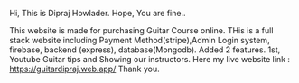 Hi, This is Dipraj Howlader. Hope, You are fine..

This website is made for purchasing Guitar Course online.
THis is a full stack website including Payment Method(stripe),Admin Login system, firebase, backend (express), database(Mongodb).
Added 2 features. 1st, Youtube Guitar tips and Showing our instructors.
Here my live website link : https://guitardipraj.web.app/
Thank you.